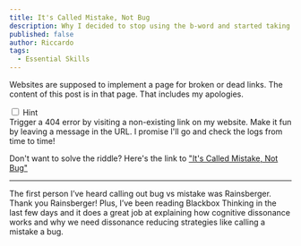 ```yaml
---
title: It's Called Mistake, Not Bug
description: Why I decided to stop using the b-word and started taking ownership instead
published: false
author: Riccardo
tags:
  - Essential Skills
---
```


Websites are supposed to implement a page for broken or dead links. The content of this post is in that page. That includes my apologies.

<div class="accordion">
<input type="checkbox" name="accordion" id="handle" />
<label class="accordion-label" for="handle">Hint</label>
<div class="accordion-content">Trigger a 404 error by visiting a non-existing link on my website. Make it fun by leaving a message in the URL. I promise I'll go and check the logs from time to time!</div>
</div>

Don't want to solve the riddle? Here's the link to ["It's Called Mistake, Not Bug"](/404.html?lazy)

---

The first person I’ve heard calling out bug vs mistake was Rainsberger. Thank you Rainsberger! Plus, I’ve been reading Blackbox Thinking in the last few days and it does a great job at explaining how cognitive dissonance works and why we need dissonance reducing strategies like calling a mistake a bug.

